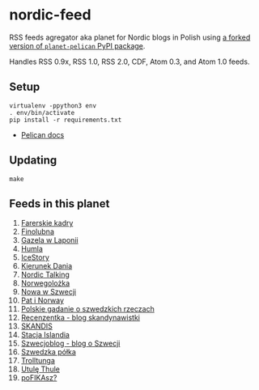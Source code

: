 # nordic-feed

RSS feeds agregator aka planet for Nordic blogs in Polish using [a forked version of `planet-pelican` PyPI package](https://github.com/macbre/pelican-planet).

Handles RSS 0.9x, RSS 1.0, RSS 2.0, CDF, Atom 0.3, and Atom 1.0 feeds.

## Setup

```
virtualenv -ppython3 env
. env/bin/activate
pip install -r requirements.txt
```

* [Pelican docs](https://docs.getpelican.com/en/3.7.1/install.html)

## Updating

```
make
```

## Feeds in this planet

1. [Farerskie kadry](https://farerskiekadry.pl/feed)
1. [Finolubna](https://finolubna.blogspot.com/feeds/posts/default?alt=rss)
1. [Gazela w Laponii](http://gazelawlaponii.pl/feed/)
1. [Humla](https://humla.eu/feed/)
1. [IceStory](http://icestory.pl/feed/)
1. [Kierunek Dania](https://kierunekdania.pl/feed/)
1. [Nordic Talking](https://nordic-talking.pl/feed/)
1. [Norwegolożka](https://norwegolozka.com/feed/)
1. [Nowa w Szwecji](https://www.nowawszwecji.com/blog-feed.xml)
1. [Pat i Norway](http://patinorway.blogspot.com/feeds/posts/default?alt=rss)
1. [Polskie gadanie o szwedzkich rzeczach](http://polskiegadanieszwedzkierzeczy.pl/feed/)
1. [Recenzentka - blog skandynawistki](http://recenzentka.blox.pl/rss2)
1. [SKANDIS](https://blogvigdis.wordpress.com/feed/)
1. [Stacja Islandia](http://www.stacjaislandia.pl/feed/)
1. [Szwecjoblog - blog o Szwecji](https://szwecjoblog.blogspot.com/feeds/posts/default?alt=rss)
1. [Szwedzka półka](https://www.szwedzkapolka.pl/feed)
1. [Trolltunga](https://www.trolltunga-norweski.com/feed.xml)
1. [Utulę Thule](https://utulethule.wordpress.com/feed/)
1. [poFIKAsz?](https://pofikasz.pl/feed/)
